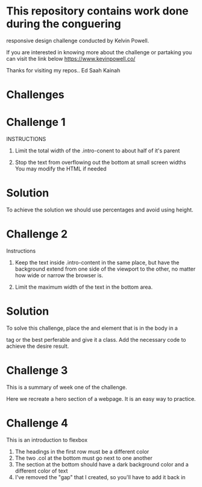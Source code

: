 # This repository contains work done during the conguering 
responsive design challenge conducted by Kelvin Powell. 

If you are interested in knowing more about the challenge 
or partaking you can visit the link below
https://www.kevinpowell.co/

Thanks for visiting my repos..
Ed Saah Kainah

# Challenges

# Challenge 1
INSTRUCTIONS

 1) Limit the total width of the .intro-conent to about half of it's parent
 
 2) Stop the text from overflowing out the bottom at small screen widths You may modify the HTML if needed

 # Solution
 To achieve the solution we should use percentages and avoid using height. 

# Challenge 2
Instructions

 1) Keep the text inside .intro-content in the same place, but have the background
    extend from one side of the viewport to the other, no matter how wide or narrow the browser is.
 
 2) Limit the maximum width of the text in the
    bottom area.

# Solution
To solve this challenge, place the <heading> and <paragraph> element that is in the body in a <div> tag or the best perferable and give it a class. 
Add the necessary code to achieve the desire result.

# Challenge 3 
This is a summary of week one of the challenge. 

Here we recreate a hero section of a webpage. It is an easy way to practice. 

# Challenge 4
This is an introduction to flexbox
1. The headings in the first row must be
   a different color
2. The two .col at the bottom must go next
   to one another
3. The section at the bottom should have
   a dark background color and a different
   color of text
4. I've removed the "gap" that I created,
   so you'll have to add it back in